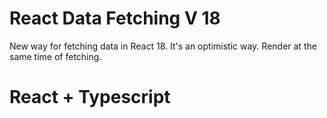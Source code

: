 # React Data Fetching V 18
New way for fetching data in React 18. It's an optimistic way.
Render at the same time of fetching.
# React + Typescript
